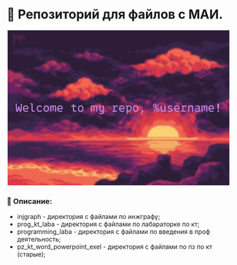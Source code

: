 # :dizzy: Репозиторий для файлов с МАИ.
<div>
 <p align="center">
   <img src="https://github.com/swrneko/mai_shit/blob/main/design_files/Header_image_mai_git.png">
 </p>
</div>

### :love_letter: Описание:<br>
 - injgraph - директория с файлами по инжграфу;<br>
 - prog_kt_laba - директория с файлами по лабараторке по кт;<br>
 - programming_laba - директория с файлами по введения в проф деятельность;<br>
 - pz_kt_word_powerpoint_exel - директория с файлами по пз по кт (старые);<br>

